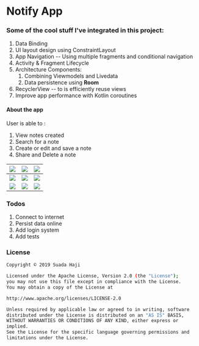 # Notify App

### Some of the cool stuff I've integrated in this project:
1. Data Binding
2. UI layout design using ConstraintLayout
3. App Navigation -- Using multiple fragments and conditional navigation
4. Activity & Fragment Lifecycle
5. Architecture Components:
    1. Combining Viewmodels and Livedata
    2. Data persistence using **Room**
6. RecyclerView -- to is efficiently reuse views
7. Improve app performance with Kotlin coroutines

#### About the app 
User is able to :
1. View notes created
2. Search for a note
3. Create or edit and save a note
4. Share and Delete a note


| ![](https://github.com/suada-haji/Notify/blob/develop/screenshots/splash_screen.png) | ![](https://github.com/suada-haji/Notify/blob/develop/screenshots/empty_state.png) | ![](https://github.com/suada-haji/Notify/blob/develop/screenshots/display_home.png) |
| :---         |     :---:      |          ---: |
| ![](https://github.com/suada-haji/Notify/blob/develop/screenshots/search_fragment.png)   | ![](https://github.com/suada-haji/Notify/blob/develop/screenshots/search_text.png)     | ![](https://github.com/suada-haji/Notify/blob/develop/screenshots/display_note.png)    |
| ![](https://github.com/suada-haji/Notify/blob/develop/screenshots/edit_note.png)   | ![](https://github.com/suada-haji/Notify/blob/develop/screenshots/share_note.png)     | ![](https://github.com/suada-haji/Notify/blob/develop/screenshots/delete_note.png)    |

### Todos
1. Connect to internet
2. Persist data online
3. Add login system
4. Add tests

### License

```sh
Copyright © 2019 Suada Haji

Licensed under the Apache License, Version 2.0 (the "License");
you may not use this file except in compliance with the License.
You may obtain a copy of the License at

http://www.apache.org/licenses/LICENSE-2.0

Unless required by applicable law or agreed to in writing, software
distributed under the License is distributed on an "AS IS" BASIS,
WITHOUT WARRANTIES OR CONDITIONS OF ANY KIND, either express or
implied.
See the License for the specific language governing permissions and
limitations under the License.
```
